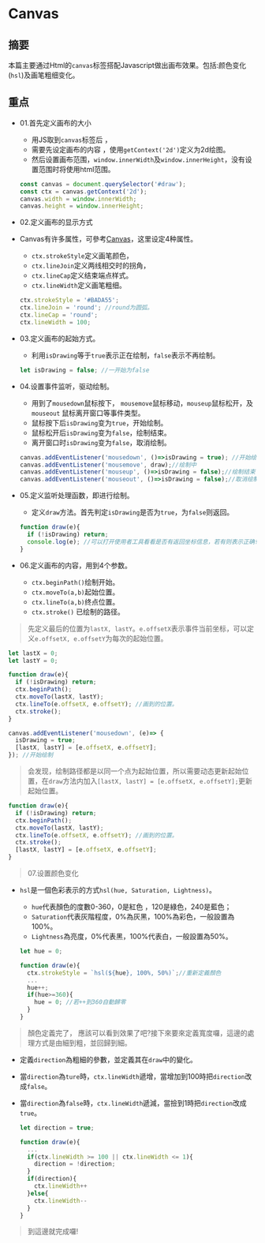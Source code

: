 # Canvas

##  摘要

本篇主要通过Html的`canvas`标签搭配Javascript做出画布效果。包括:颜色变化(`hsl`)及画笔粗细变化。

## 重点

- 01.首先定义画布的大小

  - 用JS取到`canvas`标签后 ，
  - 需要先设定画布的内容 ，使用`getContext('2d')`定义为2d绘图。
  - 然后设置画布范围，`window.innerWidth`及`window.innerHeight`，没有设置范围时将使用html范围。

  ```javascript
  const canvas = document.querySelector('#draw');
  const ctx = canvas.getContext('2d');
  canvas.width = window.innerWidth;
  canvas.height = window.innerHeight;
  ```

- 02.定义画布的显示方式

- Canvas有许多属性，可參考[Canvas](http://www.w3school.com.cn/tags/html_ref_canvas.asp)，这里设定4种属性。

  - `ctx.strokeStyle`定义画笔颜色，
  - `ctx.lineJoin`定义两线相交时的拐角，
  - `ctx.lineCap`定义结束端点样式。
  - `ctx.lineWidth`定义画笔粗细。

  ```javascript
  ctx.strokeStyle = '#BADA55';
  ctx.lineJoin = 'round'; //round为圆弧。
  ctx.lineCap = 'round'; 
  ctx.lineWidth = 100;
  ```

- 03.定义画布的起始方式。

  - 利用`isDrawing`等于`true`表示正在绘制，`false`表示不再绘制。

  ```javascript
  let isDrawing = false; //一开始为false
  ```

- 04.设置事件监听，驱动绘制。

  - 用到了`mousedown`鼠标按下， `mousemove`鼠标移动，`mouseup`鼠标松开，及`mouseout` 鼠标离开窗口等事件类型。
  - 鼠标按下后`isDrawing`变为`true`，开始绘制。
  - 鼠标松开后`isDrawing`变为`false`，绘制结束。
  - 离开窗口时`isDrawing`变为`false`，取消绘制。

  ```javascript
  canvas.addEventListener('mousedown', ()=>isDrawing = true); //开始绘制
  canvas.addEventListener('mousemove', draw);//绘制中
  canvas.addEventListener('mouseup', ()=>isDrawing = false);//绘制结束
  canvas.addEventListener('mouseout', ()=>isDrawing = false);//取消绘制
  ```

- 05.定义监听处理函数，即进行绘制。

  - 定义`draw`方法。首先判定`isDrawing`是否为`true`，为`false`则返回。

  ```javascript
  function draw(e){
    if (!isDrawing) return; 
    console.log(e); //可以打开使用者工具看看是否有返回坐标信息，若有则表示正确!
  }
  ```

- 06.定义画布的内容，用到4个参数。

  - `ctx.beginPath()`绘制开始。
  - `ctx.moveTo(a,b)`起始位置。
  - `ctx.lineTo(a,b)`终点位置。
  - `ctx.stroke()`   已绘制的路径。

> 先定义最后的位置为`lastX, lastY`。`e.offsetX`表示事件当前坐标，可以定义`e.offsetX, e.offsetY`为每次的起始位置。

  ```javascript
  let lastX = 0;
  let lastY = 0;

  function draw(e){
    if (!isDrawing) return;
    ctx.beginPath();
    ctx.moveTo(lastX, lastY);
    ctx.lineTo(e.offsetX, e.offsetY); //画到的位置。
    ctx.stroke();
  }

  canvas.addEventListener('mousedown', (e)=> {
    isDrawing = true;
    [lastX, lastY] = [e.offsetX, e.offsetY];
  }); //开始绘制
  ```

> 会发现，绘制路径都是以同一个点为起始位置，所以需要动态更新起始位置，在`draw`方法内加入`[lastX, lastY] = [e.offsetX, e.offsetY];`更新起始位置。

  ```javascript
  function draw(e){
    if (!isDrawing) return;
    ctx.beginPath();
    ctx.moveTo(lastX, lastY);
    ctx.lineTo(e.offsetX, e.offsetY); //画到的位置。
    ctx.stroke();
    [lastX, lastY] = [e.offsetX, e.offsetY];
  }
  ```

> 07.设置颜色变化

- `hsl`是一個色彩表示的方式`hsl(hue, Saturation, Lightness)`。

  - `hue`代表顏色的度數0-360，0是紅色 ，120是綠色，240是藍色；
  - `Saturation`代表灰階程度，0%為灰黑，100%為彩色，一般設置為100%。
  - `Lightness`為亮度，0%代表黑，100%代表白，一般設置為50%。

  ```javascript
  let hue = 0;

  function draw(e){
    ctx.strokeStyle = `hsl(${hue}, 100%, 50%)`;//重新定義顏色
    ...
    hue++;
    if(hue>=360){
      hue = 0; //若++到360自動歸零
    }
  }
  ```

> 顏色定義完了， 應該可以看到效果了吧?接下來要來定義寬度囉，這邊的處理方式是由細到粗，並回歸到細。

- 定義`direction`為粗細的參數，並定義其在`draw`中的變化。

- 當`direction`為`ture`時，`ctx.lineWidth`遞增，當增加到100時把`direction`改成`false`。

- 當`direction`為`false`時，`ctx.lineWidth`遞減，當撿到1時把`direction`改成`true`。

  ```javascript
  let direction = true;

  function draw(e){
    ...
    if(ctx.lineWidth >= 100 || ctx.lineWidth <= 1){
      direction = !direction;
    }
    if(direction){
      ctx.lineWidth++
    }else{
      ctx.lineWidth--
    }
  }
  ```

> 到這邊就完成囉!
